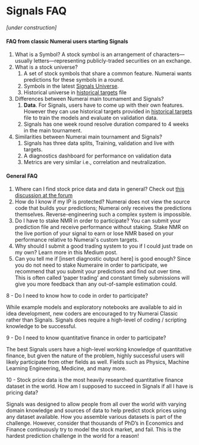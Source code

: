 # Signals FAQ

_\[under construction\]_



#### FAQ from classic Numerai users starting Signals

1. What is a Symbol? A stock symbol is an arrangement of characters—usually letters—representing publicly-traded securities on an exchange.
2. What is a stock universe?
   1. A set of stock symbols that share a common feature. Numerai wants predictions for these symbols in a round. 
   2. Symbols in the latest [Signals Universe](https://numerai-signals-public-data.s3-us-west-2.amazonaws.com/universe/latest.csv). 
   3. Historical universe in [historical targets](https://numerai-signals-public-data.s3-us-west-2.amazonaws.com/signals_train_val_bbg.csv) file
3. Differences between Numerai main tournament and Signals?
   1. **Data**. For Signals, users have to come up with their own features. However they can use historical targets provided in [historical targets](https://numerai-signals-public-data.s3-us-west-2.amazonaws.com/signals_train_val_bbg.csv) file to train the models and evaluate on validation data.
   2. Signals has one week round resolve duration compared to 4 weeks in the main tournament.
4. Similarities between Numerai main tournament and Signals?
   1. Signals has three data splits, Training, validation and live with targets.
   2. A diagnostics dashboard for performance on validation data
   3. Metrics are very similar i.e., correlation and neutralization.

#### General FAQ

1. Where can I find stock price data and data in general? Check out [this discussion at the forum](https://forum.numer.ai/t/free-or-cheap-data-and-tools-for-numerai-signals/350/8) 
2. How do I know if my IP is protected? Numerai does not view the source code that builds your predictions; Numerai only receives the predictions themselves. Reverse-engineering such a complex system is impossible. 
3. Do I have to stake NMR in order to participate? You can submit your prediction file and receive performance without staking. Stake NMR on the live portion of your signal to earn or lose NMR based on your performance relative to Numerai's custom targets. 
4.  Why should I submit a good trading system to you if I could just trade on my own? Learn more in this Medium post. 
5. Can you tell me if \[insert diagnostic output here\] is good enough? Since you do not need to stake Numeraire in order to participate, we recommend that you submit your predictions and find out over time. This is often called ‘paper trading’ and constant timely submissions will give you more feedback than any out-of-sample estimation could.  

8 - Do I need to know how to code in order to participate?  


While example models and exploratory notebooks are available to aid in idea development, new coders are encouraged to try Numerai Classic rather than Signals. Signals does require a high-level of coding / scripting knowledge to be successful.  


9 - Do I need to know quantitative finance in order to participate?  


The best Signals users have a high-level working knowledge of quantitative finance, but given the nature of the problem, highly successful users will likely participate from other fields as well. Fields such as Physics, Machine Learning Engineering, Medicine, and many more.  


10 - Stock price data is the most heavily researched quantitative finance dataset in the world. How am I supposed to succeed in Signals if all I have is pricing data?  


Signals was designed to allow people from all over the world with varying domain knowledge and sources of data to help predict stock prices using any dataset available. How you assemble various datasets is part of the challenge. However, consider that thousands of PhD’s in Economics and Finance continuously try to model the stock market, and fail. This is the hardest prediction challenge in the world for a reason!  
  


